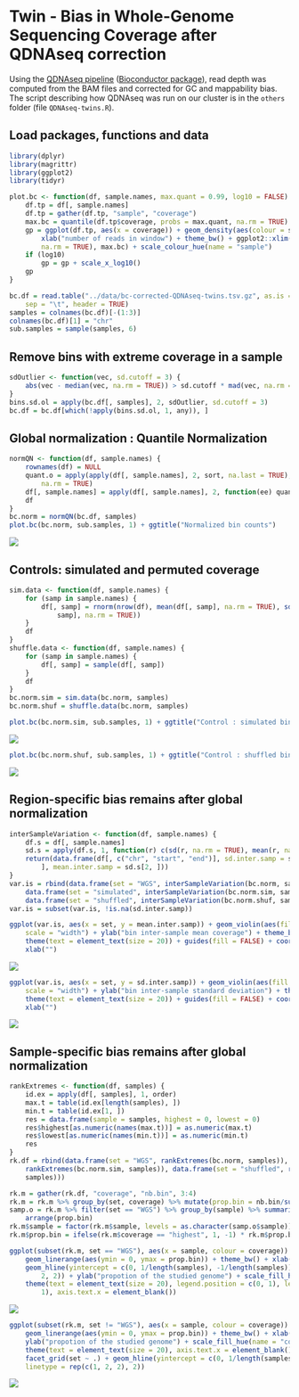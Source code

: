 Twin - Bias in Whole-Genome Sequencing Coverage after QDNAseq correction
========================================================================

Using the [QDNAseq pipeline](https://www.ncbi.nlm.nih.gov/pubmed/25236618) ([Bioconductor package](https://www.bioconductor.org/packages/release/bioc/html/QDNAseq.html)), read depth was computed from the BAM files and corrected for GC and mappability bias. The script describing how QDNAseq was run on our cluster is in the `others` folder (file `QDNAseq-twins.R`).

Load packages, functions and data
---------------------------------

``` r
library(dplyr)
library(magrittr)
library(ggplot2)
library(tidyr)

plot.bc <- function(df, sample.names, max.quant = 0.99, log10 = FALSE) {
    df.tp = df[, sample.names]
    df.tp = gather(df.tp, "sample", "coverage")
    max.bc = quantile(df.tp$coverage, probs = max.quant, na.rm = TRUE)
    gp = ggplot(df.tp, aes(x = coverage)) + geom_density(aes(colour = sample)) + 
        xlab("number of reads in window") + theme_bw() + ggplot2::xlim(min(df.tp$coverage, 
        na.rm = TRUE), max.bc) + scale_colour_hue(name = "sample")
    if (log10) 
        gp = gp + scale_x_log10()
    gp
}

bc.df = read.table("../data/bc-corrected-QDNAseq-twins.tsv.gz", as.is = TRUE, 
    sep = "\t", header = TRUE)
samples = colnames(bc.df)[-(1:3)]
colnames(bc.df)[1] = "chr"
sub.samples = sample(samples, 6)
```

Remove bins with extreme coverage in a sample
---------------------------------------------

``` r
sdOutlier <- function(vec, sd.cutoff = 3) {
    abs(vec - median(vec, na.rm = TRUE)) > sd.cutoff * mad(vec, na.rm = TRUE)
}
bins.sd.ol = apply(bc.df[, samples], 2, sdOutlier, sd.cutoff = 3)
bc.df = bc.df[which(!apply(bins.sd.ol, 1, any)), ]
```

Global normalization : Quantile Normalization
---------------------------------------------

``` r
normQN <- function(df, sample.names) {
    rownames(df) = NULL
    quant.o = apply(apply(df[, sample.names], 2, sort, na.last = TRUE), 1, mean, 
        na.rm = TRUE)
    df[, sample.names] = apply(df[, sample.names], 2, function(ee) quant.o[rank(ee)])
    df
}
bc.norm = normQN(bc.df, samples)
plot.bc(bc.norm, sub.samples, 1) + ggtitle("Normalized bin counts")
```

![](twin-wgs-bias-QDNAseq_files/figure-markdown_github/unnamed-chunk-3-1.png)

Controls: simulated and permuted coverage
-----------------------------------------

``` r
sim.data <- function(df, sample.names) {
    for (samp in sample.names) {
        df[, samp] = rnorm(nrow(df), mean(df[, samp], na.rm = TRUE), sd(df[, 
            samp], na.rm = TRUE))
    }
    df
}
shuffle.data <- function(df, sample.names) {
    for (samp in sample.names) {
        df[, samp] = sample(df[, samp])
    }
    df
}
bc.norm.sim = sim.data(bc.norm, samples)
bc.norm.shuf = shuffle.data(bc.norm, samples)

plot.bc(bc.norm.sim, sub.samples, 1) + ggtitle("Control : simulated bin counts")
```

![](twin-wgs-bias-QDNAseq_files/figure-markdown_github/unnamed-chunk-4-1.png)

``` r
plot.bc(bc.norm.shuf, sub.samples, 1) + ggtitle("Control : shuffled bin counts")
```

![](twin-wgs-bias-QDNAseq_files/figure-markdown_github/unnamed-chunk-4-2.png)

Region-specific bias remains after global normalization
-------------------------------------------------------

``` r
interSampleVariation <- function(df, sample.names) {
    df.s = df[, sample.names]
    sd.s = apply(df.s, 1, function(r) c(sd(r, na.rm = TRUE), mean(r, na.rm = TRUE)))
    return(data.frame(df[, c("chr", "start", "end")], sd.inter.samp = sd.s[1, 
        ], mean.inter.samp = sd.s[2, ]))
}
var.is = rbind(data.frame(set = "WGS", interSampleVariation(bc.norm, samples)), 
    data.frame(set = "simulated", interSampleVariation(bc.norm.sim, samples)), 
    data.frame(set = "shuffled", interSampleVariation(bc.norm.shuf, samples)))
var.is = subset(var.is, !is.na(sd.inter.samp))

ggplot(var.is, aes(x = set, y = mean.inter.samp)) + geom_violin(aes(fill = set), 
    scale = "width") + ylab("bin inter-sample mean coverage") + theme_bw() + 
    theme(text = element_text(size = 20)) + guides(fill = FALSE) + coord_flip() + 
    xlab("")
```

![](twin-wgs-bias-QDNAseq_files/figure-markdown_github/unnamed-chunk-5-1.png)

``` r
ggplot(var.is, aes(x = set, y = sd.inter.samp)) + geom_violin(aes(fill = set), 
    scale = "width") + ylab("bin inter-sample standard deviation") + theme_bw() + 
    theme(text = element_text(size = 20)) + guides(fill = FALSE) + coord_flip() + 
    xlab("")
```

![](twin-wgs-bias-QDNAseq_files/figure-markdown_github/unnamed-chunk-5-2.png)

Sample-specific bias remains after global normalization
-------------------------------------------------------

``` r
rankExtremes <- function(df, samples) {
    id.ex = apply(df[, samples], 1, order)
    max.t = table(id.ex[length(samples), ])
    min.t = table(id.ex[1, ])
    res = data.frame(sample = samples, highest = 0, lowest = 0)
    res$highest[as.numeric(names(max.t))] = as.numeric(max.t)
    res$lowest[as.numeric(names(min.t))] = as.numeric(min.t)
    res
}
rk.df = rbind(data.frame(set = "WGS", rankExtremes(bc.norm, samples)), data.frame(set = "simulated", 
    rankExtremes(bc.norm.sim, samples)), data.frame(set = "shuffled", rankExtremes(bc.norm.shuf, 
    samples)))

rk.m = gather(rk.df, "coverage", "nb.bin", 3:4)
rk.m = rk.m %>% group_by(set, coverage) %>% mutate(prop.bin = nb.bin/sum(nb.bin))
samp.o = rk.m %>% filter(set == "WGS") %>% group_by(sample) %>% summarize(prop.bin = sum(prop.bin)) %>% 
    arrange(prop.bin)
rk.m$sample = factor(rk.m$sample, levels = as.character(samp.o$sample))
rk.m$prop.bin = ifelse(rk.m$coverage == "highest", 1, -1) * rk.m$prop.bin

ggplot(subset(rk.m, set == "WGS"), aes(x = sample, colour = coverage)) + geom_point(aes(y = prop.bin)) + 
    geom_linerange(aes(ymin = 0, ymax = prop.bin)) + theme_bw() + xlab("sample") + 
    geom_hline(yintercept = c(0, 1/length(samples), -1/length(samples)), linetype = c(1, 
        2, 2)) + ylab("propotion of the studied genome") + scale_fill_hue(name = "coverage") + 
    theme(text = element_text(size = 20), legend.position = c(0, 1), legend.justification = c(0, 
        1), axis.text.x = element_blank())
```

![](twin-wgs-bias-QDNAseq_files/figure-markdown_github/unnamed-chunk-6-1.png)

``` r
ggplot(subset(rk.m, set != "WGS"), aes(x = sample, colour = coverage)) + geom_point(aes(y = prop.bin)) + 
    geom_linerange(aes(ymin = 0, ymax = prop.bin)) + theme_bw() + xlab("sample") + 
    ylab("propotion of the studied genome") + scale_fill_hue(name = "coverage") + 
    theme(text = element_text(size = 20), axis.text.x = element_blank(), legend.position = "bottom") + 
    facet_grid(set ~ .) + geom_hline(yintercept = c(0, 1/length(samples), -1/length(samples)), 
    linetype = rep(c(1, 2, 2), 2))
```

![](twin-wgs-bias-QDNAseq_files/figure-markdown_github/unnamed-chunk-6-2.png)
